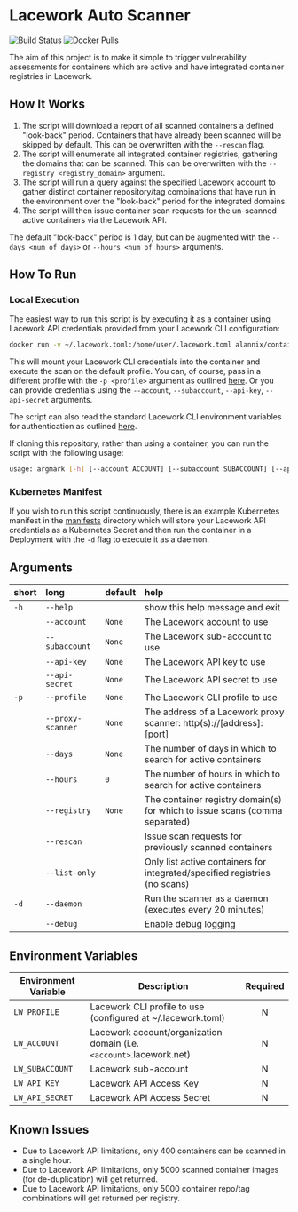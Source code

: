 # Lacework Auto Scanner

![Build Status](https://github.com/lacework-dev/container-auto-scan/actions/workflows/python-test.yml/badge.svg)
![Docker Pulls](https://img.shields.io/docker/pulls/alannix/container-auto-scan)

The aim of this project is to make it simple to trigger vulnerability assessments for containers which are active and have integrated container registries in Lacework.

## How It Works

1. The script will download a report of all scanned containers a defined "look-back" period. Containers that have already been scanned will be skipped by default. This can be overwritten with the `--rescan` flag.
2. The script will enumerate all integrated container registries, gathering the domains that can be scanned. This can be overwritten with the `--registry <registry_domain>` argument.
3. The script will run a query against the specified Lacework account to gather distinct container repository/tag combinations that have run in the environment over the "look-back" period for the integrated domains.
4. The script will then issue container scan requests for the un-scanned active containers via the Lacework API.

The default "look-back" period is 1 day, but can be augmented with the `--days <num_of_days>` or `--hours <num_of_hours>` arguments.

## How To Run

### Local Execution

The easiest way to run this script is by executing it as a container using Lacework API credentials provided from your Lacework CLI configuration:

```bash
docker run -v ~/.lacework.toml:/home/user/.lacework.toml alannix/container-auto-scan
```

This will mount your Lacework CLI credentials into the container and execute the scan on the default profile. You can, of course, pass in a different profile with the `-p <profile>` argument as outlined [here](#user-content-arguments). Or you can provide credentials using the `--account`, `--subaccount`, `--api-key`, `--api-secret` arguments.

The script can also read the standard Lacework CLI environment variables for authentication as outlined [here](#user-content-environment-variables).

If cloning this repository, rather than using a container, you can run the script with the following usage:

```bash
usage: argmark [-h] [--account ACCOUNT] [--subaccount SUBACCOUNT] [--api-key API_KEY] [--api-secret API_SECRET] [-p PROFILE] [--proxy-scanner PROXY_SCANNER] [--days DAYS] [--hours HOURS] [--registry REGISTRY] [--rescan] [--list-only] [-d] [--debug]
```

### Kubernetes Manifest

If you wish to run this script continuously, there is an example Kubernetes manifest in the [manifests](manifests/) directory which will store your Lacework API credentials as a Kubernetes Secret and then run the container in a Deployment with the `-d` flag to execute it as a daemon.

## Arguments

| short | long              | default | help                                                                        |
| :---- | :---------------- | :------ | :-------------------------------------------------------------------------- |
| `-h`  | `--help`          |         | show this help message and exit                                             |
|       | `--account`       | `None`  | The Lacework account to use                                                 |
|       | `--subaccount`    | `None`  | The Lacework sub-account to use                                             |
|       | `--api-key`       | `None`  | The Lacework API key to use                                                 |
|       | `--api-secret`    | `None`  | The Lacework API secret to use                                              |
| `-p`  | `--profile`       | `None`  | The Lacework CLI profile to use                                             |
|       | `--proxy-scanner` | `None`  | The address of a Lacework proxy scanner: http(s)://[address]:[port]         |
|       | `--days`          | `None`  | The number of days in which to search for active containers                 |
|       | `--hours`         | `0`     | The number of hours in which to search for active containers                |
|       | `--registry`      | `None`  | The container registry domain(s) for which to issue scans (comma separated) |
|       | `--rescan`        |         | Issue scan requests for previously scanned containers                       |
|       | `--list-only`     |         | Only list active containers for integrated/specified registries (no scans)  |
| `-d`  | `--daemon`        |         | Run the scanner as a daemon (executes every 20 minutes)                     |
|       | `--debug`         |         | Enable debug logging                                                        |

## Environment Variables

| Environment Variable | Description                                                          | Required |
| -------------------- | -------------------------------------------------------------------- | :------: |
| `LW_PROFILE`         | Lacework CLI profile to use (configured at ~/.lacework.toml)         |    N     |
| `LW_ACCOUNT`         | Lacework account/organization domain (i.e. `<account>`.lacework.net) |    N     |
| `LW_SUBACCOUNT`      | Lacework sub-account                                                 |    N     |
| `LW_API_KEY`         | Lacework API Access Key                                              |    N     |
| `LW_API_SECRET`      | Lacework API Access Secret                                           |    N     |

## Known Issues

- Due to Lacework API limitations, only 400 containers can be scanned in a single hour.
- Due to Lacework API limitations, only 5000 scanned container images (for de-duplication) will get returned.
- Due to Lacework API limitations, only 5000 container repo/tag combinations will get returned per registry.
